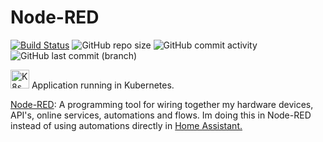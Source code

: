# Node-RED

[![Build Status](https://drone.theautomation.nl/api/badges/theautomation/node-red/status.svg)](https://drone.theautomation.nl/theautomation/node-red)
![GitHub repo size](https://img.shields.io/github/repo-size/theautomation/node-red?logo=Github)
![GitHub commit activity](https://img.shields.io/github/commit-activity/y/theautomation/node-red?logo=github)
![GitHub last commit (branch)](https://img.shields.io/github/last-commit/theautomation/node-red/main?logo=github)

<img src="https://github.com/theautomation/kubernetes-gitops/blob/main/assets/img/k8s.png?raw=true" alt="K8s" style="height: 30px; width:30px;"/>
Application running in Kubernetes.


[Node-RED](https://nodered.org/): A programming tool for wiring together my hardware devices, API's, online services, automations and flows. Im doing this in Node-RED instead of using automations directly in [Home Assistant.](https://github.com/theautomation/home-assistant)
